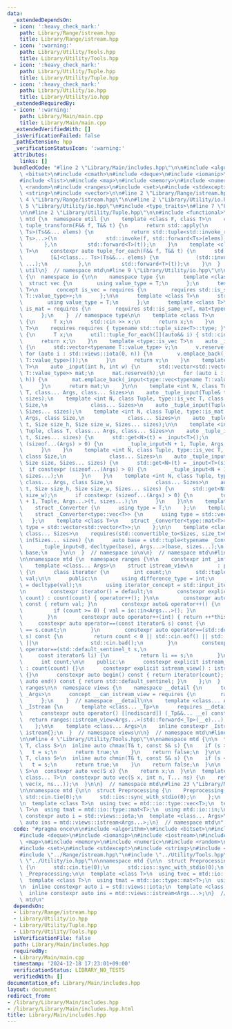 ```yaml
---
data:
  _extendedDependsOn:
  - icon: ':heavy_check_mark:'
    path: Library/Range/istream.hpp
    title: Library/Range/istream.hpp
  - icon: ':warning:'
    path: Library/Utility/Tools.hpp
    title: Library/Utility/Tools.hpp
  - icon: ':heavy_check_mark:'
    path: Library/Utility/Tuple.hpp
    title: Library/Utility/Tuple.hpp
  - icon: ':heavy_check_mark:'
    path: Library/Utility/io.hpp
    title: Library/Utility/io.hpp
  _extendedRequiredBy:
  - icon: ':warning:'
    path: Library/Main/main.cpp
    title: Library/Main/main.cpp
  _extendedVerifiedWith: []
  _isVerificationFailed: false
  _pathExtension: hpp
  _verificationStatusIcon: ':warning:'
  attributes:
    links: []
  bundledCode: "#line 2 \"Library/Main/includes.hpp\"\n\n#include <algorithm>\n#include\
    \ <bitset>\n#include <cmath>\n#include <deque>\n#include <iomanip>\n#include <iostream>\n\
    #include <list>\n#include <map>\n#include <memory>\n#include <numeric>\n#include\
    \ <random>\n#include <ranges>\n#include <set>\n#include <stdexcept>\n#include\
    \ <string>\n#include <vector>\n\n#line 2 \"Library/Range/istream.hpp\"\n\n#line\
    \ 4 \"Library/Range/istream.hpp\"\n\n#line 2 \"Library/Utility/io.hpp\"\n\n#line\
    \ 5 \"Library/Utility/io.hpp\"\n#include <type_traits>\n#line 7 \"Library/Utility/io.hpp\"\
    \n\n#line 2 \"Library/Utility/Tuple.hpp\"\n\n#include <functional>\n\nnamespace\
    \ mtd {\n  namespace util {\n    template <class F, class T>\n    constexpr auto\
    \ tuple_transform(F&& f, T&& t) {\n      return std::apply(\n          [&]<class...\
    \ Ts>(Ts&&... elems) {\n            return std::tuple<std::invoke_result_t<F&,\
    \ Ts>...>(\n                std::invoke(f, std::forward<Ts>(elems))...);\n   \
    \       },\n          std::forward<T>(t));\n    }\n    template <class F, class\
    \ T>\n    constexpr auto tuple_for_each(F&& f, T&& t) {\n      std::apply(\n \
    \         [&]<class... Ts>(Ts&&... elems) {\n            (std::invoke(f, std::forward<Ts>(elems)),\
    \ ...);\n          },\n          std::forward<T>(t));\n    }\n  }  // namespace\
    \ util\n}  // namespace mtd\n#line 9 \"Library/Utility/io.hpp\"\n\nnamespace mtd\
    \ {\n  namespace io {\n\n    namespace type {\n      template <class T>\n    \
    \  struct vec {\n        using value_type = T;\n      };\n      template <class\
    \ T>\n      concept is_vec = requires {\n        requires std::is_same_v<T, vec<typename\
    \ T::value_type>>;\n      };\n\n      template <class T>\n      struct mat {\n\
    \        using value_type = T;\n      };\n      template <class T>\n      concept\
    \ is_mat = requires {\n        requires std::is_same_v<T, mat<typename T::value_type>>;\n\
    \      };\n    }  // namespace type\n\n    template <class T>\n    auto _input()\
    \ {\n      T x;\n      std::cin >> x;\n      return x;\n    }\n    template <typename\
    \ T>\n    requires requires { typename std::tuple_size<T>::type; }\n    auto _input()\
    \ {\n      T x;\n      util::tuple_for_each([](auto&& i) { std::cin >> i; }, x);\n\
    \      return x;\n    }\n    template <type::is_vec T>\n    auto _input(int n)\
    \ {\n      std::vector<typename T::value_type> v;\n      v.reserve(n);\n     \
    \ for (auto i : std::views::iota(0, n)) {\n        v.emplace_back(_input<typename\
    \ T::value_type>());\n      }\n      return v;\n    }\n    template <type::is_mat\
    \ T>\n    auto _input(int h, int w) {\n      std::vector<std::vector<typename\
    \ T::value_type>> mat;\n      mat.reserve(h);\n      for (auto i : std::views::iota(0,\
    \ h)) {\n        mat.emplace_back(_input<type::vec<typename T::value_type>>(w));\n\
    \      }\n      return mat;\n    }\n\n    template <int N, class Tuple, class\
    \ T, class... Args, class... Sizes>\n    auto _tuple_input(Tuple& t, Sizes...\
    \ sizes);\n    template <int N, class Tuple, type::is_vec T, class... Args, class\
    \ Size,\n              class... Sizes>\n    auto _tuple_input(Tuple& t, Size size,\
    \ Sizes... sizes);\n    template <int N, class Tuple, type::is_mat T, class...\
    \ Args, class Size,\n              class... Sizes>\n    auto _tuple_input(Tuple&\
    \ t, Size size_h, Size size_w, Sizes... sizes);\n\n    template <int N, class\
    \ Tuple, class T, class... Args, class... Sizes>\n    auto _tuple_input(Tuple&\
    \ t, Sizes... sizes) {\n      std::get<N>(t) = _input<T>();\n      if constexpr\
    \ (sizeof...(Args) > 0) {\n        _tuple_input<N + 1, Tuple, Args...>(t, sizes...);\n\
    \      }\n    }\n    template <int N, class Tuple, type::is_vec T, class... Args,\
    \ class Size,\n              class... Sizes>\n    auto _tuple_input(Tuple& t,\
    \ Size size, Sizes... sizes) {\n      std::get<N>(t) = _input<T>(size);\n    \
    \  if constexpr (sizeof...(Args) > 0) {\n        _tuple_input<N + 1, Tuple, Args...>(t,\
    \ sizes...);\n      }\n    }\n    template <int N, class Tuple, type::is_mat T,\
    \ class... Args, class Size,\n              class... Sizes>\n    auto _tuple_input(Tuple&\
    \ t, Size size_h, Size size_w, Sizes... sizes) {\n      std::get<N>(t) = _input<T>(size_h,\
    \ size_w);\n      if constexpr (sizeof...(Args) > 0) {\n        _tuple_input<N\
    \ + 1, Tuple, Args...>(t, sizes...);\n      }\n    }\n\n    template <class T>\n\
    \    struct _Converter {\n      using type = T;\n    };\n    template <class T>\n\
    \    struct _Converter<type::vec<T>> {\n      using type = std::vector<T>;\n \
    \   };\n    template <class T>\n    struct _Converter<type::mat<T>> {\n      using\
    \ type = std::vector<std::vector<T>>;\n    };\n\n    template <class... Args,\
    \ class... Sizes>\n    requires(std::convertible_to<Sizes, size_t>&&...) auto\
    \ in(Sizes... sizes) {\n      auto base = std::tuple<typename _Converter<Args>::type...>();\n\
    \      _tuple_input<0, decltype(base), Args...>(base, sizes...);\n      return\
    \ base;\n    }\n\n  }  // namespace io\n\n}  // namespace mtd\n#line 6 \"Library/Range/istream.hpp\"\
    \n\nnamespace mtd {\n  namespace ranges {\n\n    constexpr int _inf = 1e9;\n\n\
    \    template <class... Args>\n    struct istream_view\n        : public std::ranges::view_interface<istream_view<Args...>>\
    \ {\n      class iterator {\n        int count;\n        std::tuple<typename io::_Converter<Args>::type...>\
    \ val;\n\n      public:\n        using difference_type = int;\n        using value_type\
    \ = decltype(val);\n        using iterator_concept = std::input_iterator_tag;\n\
    \n        constexpr iterator() = default;\n        constexpr explicit iterator(int\
    \ count) : count(count) { operator++(); }\n\n        constexpr auto operator*()\
    \ const { return val; }\n        constexpr auto& operator++() {\n          --count;\n\
    \          if (count >= 0) { val = io::in<Args...>(); }\n          return *this;\n\
    \        }\n        constexpr auto operator++(int) { return ++*this; }\n\n   \
    \     constexpr auto operator==(const iterator& s) const {\n          return count\
    \ == s.count;\n        }\n        constexpr auto operator==(std::default_sentinel_t\
    \ s) const {\n          return count < 0 || std::cin.eof() || std::cin.fail()\
    \ ||\n                 std::cin.bad();\n        }\n        constexpr friend auto\
    \ operator==(std::default_sentinel_t s,\n                                    \
    \     const iterator& li) {\n          return li == s;\n        }\n      };\n\n\
    \      int count;\n\n    public:\n      constexpr explicit istream_view(int count)\
    \ : count(count) {}\n      constexpr explicit istream_view() : istream_view(_inf)\
    \ {}\n      constexpr auto begin() const { return iterator(count); }\n      constexpr\
    \ auto end() const { return std::default_sentinel; }\n    };\n  }  // namespace\
    \ ranges\n\n  namespace views {\n    namespace __detail {\n      template <typename...\
    \ _Args>\n      concept __can_istream_view = requires {\n        ranges::istream_view(std::declval<_Args>()...);\n\
    \      };\n    }  // namespace __detail\n\n    template <class... Args>\n    struct\
    \ _Istream {\n      template <class... _Tp>\n      requires __detail::__can_istream_view<_Tp...>\n\
    \      constexpr auto operator() [[nodiscard]] (_Tp&&... __e) const {\n      \
    \  return ranges::istream_view<Args...>(std::forward<_Tp>(__e)...);\n      }\n\
    \    };\n\n    template <class... Args>\n    inline constexpr _Istream<Args...>\
    \ istream{};\n  }  // namespace views\n\n}  // namespace mtd\n#line 2 \"Library/Utility/Tools.hpp\"\
    \n\n#line 4 \"Library/Utility/Tools.hpp\"\n\nnamespace mtd {\n\n  template <class\
    \ T, class S>\n  inline auto chmax(T& t, const S& s) {\n    if (s > t) {\n   \
    \   t = s;\n      return true;\n    }\n    return false;\n  }\n\n  template <class\
    \ T, class S>\n  inline auto chmin(T& t, const S& s) {\n    if (s < t) {\n   \
    \   t = s;\n      return true;\n    }\n    return false;\n  }\n\n  template <class\
    \ S>\n  constexpr auto vec(S x) {\n    return x;\n  }\n\n  template <class S,\
    \ class... T>\n  constexpr auto vec(S x, int n, T... ns) {\n    return std::vector(n,\
    \ vec(x, ns...));\n  }\n\n}  // namespace mtd\n#line 23 \"Library/Main/includes.hpp\"\
    \n\nnamespace mtd {\n\n  struct Preprocessing {\n    Preprocessing() {\n     \
    \ std::cin.tie(0);\n      std::ios::sync_with_stdio(0);\n    };\n  } _Preprocessing;\n\
    \n  template <class T>\n  using tvec = mtd::io::type::vec<T>;\n  template <class\
    \ T>\n  using tmat = mtd::io::type::mat<T>;\n  using mtd::io::in;\n\n  inline\
    \ constexpr auto i = std::views::iota;\n  template <class... Args>\n  inline constexpr\
    \ auto ins = mtd::views::istream<Args...>;\n}  // namespace mtd\n"
  code: "#pragma once\n\n#include <algorithm>\n#include <bitset>\n#include <cmath>\n\
    #include <deque>\n#include <iomanip>\n#include <iostream>\n#include <list>\n#include\
    \ <map>\n#include <memory>\n#include <numeric>\n#include <random>\n#include <ranges>\n\
    #include <set>\n#include <stdexcept>\n#include <string>\n#include <vector>\n\n\
    #include \"../Range/istream.hpp\"\n#include \"../Utility/Tools.hpp\"\n#include\
    \ \"../Utility/io.hpp\"\n\nnamespace mtd {\n\n  struct Preprocessing {\n    Preprocessing()\
    \ {\n      std::cin.tie(0);\n      std::ios::sync_with_stdio(0);\n    };\n  }\
    \ _Preprocessing;\n\n  template <class T>\n  using tvec = mtd::io::type::vec<T>;\n\
    \  template <class T>\n  using tmat = mtd::io::type::mat<T>;\n  using mtd::io::in;\n\
    \n  inline constexpr auto i = std::views::iota;\n  template <class... Args>\n\
    \  inline constexpr auto ins = mtd::views::istream<Args...>;\n}  // namespace\
    \ mtd\n"
  dependsOn:
  - Library/Range/istream.hpp
  - Library/Utility/io.hpp
  - Library/Utility/Tuple.hpp
  - Library/Utility/Tools.hpp
  isVerificationFile: false
  path: Library/Main/includes.hpp
  requiredBy:
  - Library/Main/main.cpp
  timestamp: '2024-12-18 17:23:01+09:00'
  verificationStatus: LIBRARY_NO_TESTS
  verifiedWith: []
documentation_of: Library/Main/includes.hpp
layout: document
redirect_from:
- /library/Library/Main/includes.hpp
- /library/Library/Main/includes.hpp.html
title: Library/Main/includes.hpp
---
```

